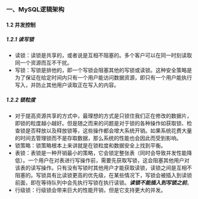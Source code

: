 ### 一、MySQL逻辑架构

#### 1.2 并发控制

##### 1.2.1 读写锁

- 读锁：读锁是共享的，或者说是互相不阻塞的。多个客户可以在同一时刻读取同一个资源而互不干扰。
- 写锁：写锁是排他的，即一个写锁会阻塞其他的写锁或读锁。这种安全策略是为了保证在给定时间内只有一个用户能访问数据资源，即只有一个用户能执行写入，并防止其他用户读取正在写入的内容。

##### 1.2.2 锁粒度

- 对于提高资源共享的方式中，最理想的方式是只锁住我们正在修改的数据片，即锁的粒度越小越好。但是随之而来的问题是对于锁的各种操作如获取锁、检查锁是否释放以及释放锁等，这些操作都会增大系统开销。如果系统花费大量的时间去管理锁而不是存取数据，那么系统的性能也会因此而受到影响。
- 锁策略：锁策略根本上来讲就是在锁粒度和数据安全上找到平衡。
- 表锁：表锁是一种开销最小的策略，它会锁定整张表（同时会导致并发性能降低）。一个用户在对表进行写操作前，需要先获取写锁，这会阻塞其他用户对该表的读写操作。只有没有写锁时其他用户才能获取读锁，读锁之间是互相不阻塞的。写锁具有比读锁更高的优先级，在某些情况下，写锁会被插入到读锁前面，即在等待队列中会先执行写锁在执行读锁。***读锁不能插入到写锁之前***。
- 行级锁：行级锁会带来巨大的性能开销，但是它支持更大的并发。